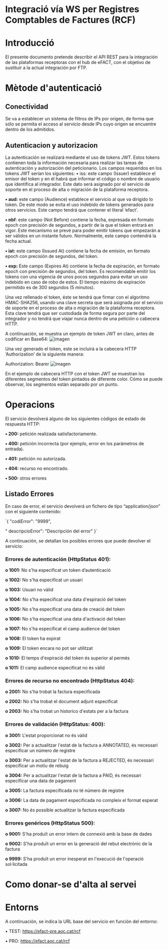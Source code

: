 # Integració vía WS per Registres Comptables de Factures (RCF)

# Introducció
El presente documento pretende describir el API REST para la integración de las plataformas receptoras con el hub de eFACT, con el objetivo de sustituir a la actual integración por FTP.

# Mètode d'autenticació
## Conectividad
Se va a establecer un sistema de filtros de IPs por origen, de forma que sólo se permita el acceso al servicio desde IPs cuyo origen se encuentre dentro de los admitidos.

## Autenticacion y autorizacion
La autenticación se realizará mediante el uso de tokens JWT. Estos tokens contienen toda la información necesaria para realizar las tareas de autenticación y autorización del peticionario. 
Los campos requeridos en los tokens JWT serían los siguientes:
•	iss: este campo (Issuer) establece el emisor del token y en él habrá que informar el código o nombre de usuario que identifica al integrador. Este dato será asignado por el servicio de soporte en el proceso de alta o migración de la plataforma receptora.

**•	aud:** este campo (Audience) establece el servicio al que va dirigido lo token. De este modo se evita el uso indebido de tokens generados para otros servicios. Este campo tendrá que contener el literal ‘efact’.

**•	nbf**: este campo (Not Before) contiene la fecha, expresada en formato epoch con precisión de segundos, a partir de la que el token entrará en vigor. Este mecanismo se prevé para poder emitir tokens que empezarán a ser válidos en un instante futuro. Normalmente, este campo contendrá la fecha actual.

**•	iat:** este campo (Issued At) contiene la fecha de emisión, en formato epoch con precisión de segundos, del token.

**•	exp:** Este campo (Expires At) contiene la fecha de expiración, en formato epoch con precisión de segundos, del token. Es recomendable emitir los tokens con una vigencia de unos pocos segundos para evitar un uso indebido en caso de robo de estos. El tiempo máximo de expiración permitido es de 300 segundos (5 minutos).

Una vez rellenado el token, éste se tendrá que firmar con el algoritmo HMAC-SHA256, usando una clave secreta que será asignada por el servicio de soporte en el proceso de alta o migración de la plataforma receptora. Esta clave tendrá que ser custodiada de forma segura por parte del integrador y no tendrá que viajar nunca dentro de una petición o cabecera HTTP.

A continuación, se muestra un ejemplo de token JWT en claro, antes de codificar en Base64:
![imagen](https://github.com/ConsorciAOC/eFact/assets/92558339/4d59a27d-6e1a-454d-9c24-ef788895f90f)

Una vez generado el token, este se incluirá a la cabecera HTTP ‘Authorization’ de la siguiente manera:

Authorization: Bearer 
![imagen](https://github.com/ConsorciAOC/eFact/assets/92558339/47bb7a04-9607-4942-b539-45b81043d10d)

En el ejemplo de cabecera HTTP con el token JWT se muestran los diferentes segmentos del token pintados de diferente color. Cómo se puede observar, los segmentos están separado por un punto.
# Operacions

El servicio devolverá alguno de los siguientes códigos de estado de respuesta HTTP:

**•	200:** petición realizada satisfactoriamente.

**•	400:** petición incorrecta (por ejemplo, error en los parámetros de entrada).

**•	401:** petición no autorizada.

**•	404:** recurso no encontrado.

**•	500:** otros errores


## Listado Errores

En caso de error, el servicio devolverá un fichero de tipo “application/json” con el siguiente contenido:

`{
   "codiError": "9999",
   
   " descripcioError": "Descripción del error"
}`

A continuación, se detallan los posibles errores que puede devolver el servicio:

### Errores de autenticación (HttpStatus 401):

**o	1001:** No s'ha especificat un token d’autenticació

**o	1002:** No s'ha especificat un usuari

**o	1003:** Usuari no vàlid

**o	1004:** No s'ha especificat una data d'espiració del token

**o	1005:** No s'ha especificat una data de creació del token

**o	1006:** No s'ha especificat una data d'activació del token

**o	1007:** No s'ha especificat el camp audience del token

**o	1008:** El token ha expirat

**o	1009:** El token encara no pot ser utilitzat

**o	1010:** El temps d'expiració del token és superior al permès

**o	1011:** El camp audience especificat no és vàlid


### Errores de recurso no encontrado (HttpStatus 404):

**o	2001:** No s'ha trobat la factura especificada

**o	2002:** No s'ha trobat el document adjunt especificat

**o	2003:** No s'ha trobat un historico d'estats per a la factura


### Errores de validación (HttpStatus: 400):

**o	3001:** L'estat proporcionat no és vàlid

**o	3002:** Per a actualitzar l'estat de la factura a ANNOTATED, és necessari especificar un número de registre

**o	3003:** Per a actualitzar l'estat de la factura a REJECTED, és necessari especificar un motiu de rebuig

**o	3004:** Per a actualitzar l'estat de la factura a PAID, és necessari especificar una data de pagament

**o	3005:** La factura especificada no té número de registre

**o	3006:** La data de pagament especificada no compleix el format esperat

**o	3007:** No és possible actualitzar la factura especificada


### Errores genéricos (HttpStatus 500):

**o	9001:** S'ha produït un error intern de connexió amb la base de dades

**o	9002:** S'ha produït un error en la generació del rebut electrònic de la factura

**o	9999:** S'ha produït un error inesperat en l'execució de l'operació sol·licitada





# Como donar-se d'alta al servei

# Entorns
A continuación, se indica la URL base del servicio en función del entorno:

•	TEST: https://efact-pre.aoc.cat/rcf 

•	PRO:  https://efact.aoc.cat/rcf
